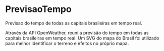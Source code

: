 # PrevisaoTempo
Previsao do tempo de todas as capitais brasileiras em tempo real.

Através da API OpenWeather, reuní a previsão do tempo em todas as capitais brasileiras em tempo real.
Um SVG do mapa do Brasil foi utilizado para melhor identificar o terreno e efeitos no próprio mapa.
